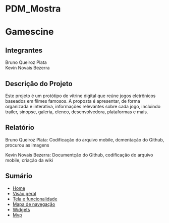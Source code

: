 # PDM_Mostra

<h1>Gamescine</h1>

<h2>Integrantes</h2>
<p>
  Bruno Queiroz Plata <br>
  Kevin Novais Bezerra
</p>

<h2>Descrição do Projeto</h2>
<p>
  Este projeto é um protótipo de vitrine digital que reúne jogos eletrônicos baseados em filmes famosos. A proposta é apresentar, de forma organizada e interativa, informações relevantes sobre cada jogo, incluindo trailer, sinopse, galeria, elenco, desenvolvedora, plataformas e mais.
</p>

<h2>Relatório</h2>
Bruno Queiroz Plata: Codificação do arquivo mobile, dcmentação do Github, procurou as imagens

Kevin Novais Bezerra: Documentção do Github, codificação do arquivo mobile, criação da wiki

## Sumário

- [Home](https://github.com/Bruno616/PDM_Mostra/wiki)
- [Visão geral](https://github.com/Bruno616/PDM_Mostra/wiki/1.-Visao-geral)
- [Tela e funcionalidade](https://github.com/Bruno616/PDM_Mostra/wiki/2.-Telas-e-funcionalidade)
- [Mapa de navegação](https://github.com/Bruno616/PDM_Mostra/wiki/3.-Mapa-de-Navegacao)
- [Widgets](https://github.com/Bruno616/PDM_Mostra/wiki/4.-Widgets-do-aplicativo)
- [Mvp](https://github.com/Bruno616/PDM_Mostra/wiki/5.-Mvp)
